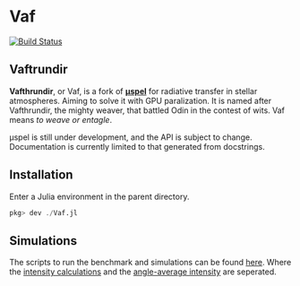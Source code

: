 # Vaf

[![Build Status](https://github.com/christopheblomsen/Vaf.jl/actions/workflows/CI.yml/badge.svg?branch=main)](https://github.com/christopheblomsen/Vaf.jl/actions/workflows/CI.yml?query=branch%3Amain)

## Vaftrundir

**Vafthrundir**, or Vaf, is a fork of [**μspel**](https://github.com/tiagopereira/Muspel.jl/tree/main) for radiative transfer in stellar atmospheres. Aiming to solve it with GPU paralization. It is named after Vafthrundir, the mighty weaver, that battled Odin in the contest of wits. Vaf means *to weave or entagle*.

μspel is still under development, and the API is subject to change. Documentation is currently limited to that generated from docstrings.

## Installation
Enter a Julia environment in the parent directory.

```Julia
pkg> dev ./Vaf.jl
```

## Simulations
The scripts to run the benchmark and simulations can be found [here](https://github.com/christopheblomsen/Vaf.jl/tree/main/scripts). Where the [intensity calculations](https://github.com/christopheblomsen/Vaf.jl/tree/main/scripts/intensity_speedup.ipynb) and the [angle-average intensity](https://github.com/christopheblomsen/Vaf.jl/tree/main/scripts/mean_intensity_speedup.ipynb) are seperated. 
